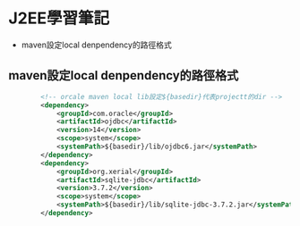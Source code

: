 J2EE學習筆記
=========


* maven設定local denpendency的路徑格式

maven設定local denpendency的路徑格式
----
```xml
		<!-- orcale maven local lib設定${basedir}代表projectt的dir -->
		<dependency>
			<groupId>com.oracle</groupId>
			<artifactId>ojdbc</artifactId>
			<version>14</version>
			<scope>system</scope>
			<systemPath>${basedir}/lib/ojdbc6.jar</systemPath>
		</dependency>
		<dependency>
			<groupId>org.xerial</groupId>
			<artifactId>sqlite-jdbc</artifactId>
			<version>3.7.2</version>
			<scope>system</scope>
			<systemPath>${basedir}/lib/sqlite-jdbc-3.7.2.jar</systemPath>
		</dependency>
		
```

